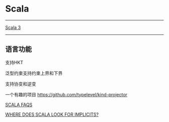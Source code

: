 # Scala

---

[Scala 3](https://dotty.epfl.ch/docs/reference/overview.html)

---

## 语言功能

支持HKT

泛型约束支持约束上界和下界

支持协变和逆变


一个有趣的项目  https://github.com/typelevel/kind-projector

[SCALA FAQS](https://docs.scala-lang.org/tutorials/FAQ/index.html)

[WHERE DOES SCALA LOOK FOR IMPLICITS?](https://docs.scala-lang.org/tutorials/FAQ/finding-implicits.html)
